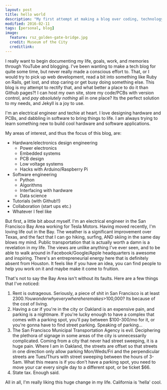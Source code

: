 ```yaml
---
layout: post
title: hello world
description: "My first attempt at making a blog over coding, technology, and electronics."
modified: 2016-02-11
tags: [personal, blog]
image:
  feature: rsz_golden-gate-bridge.jpg
  credit: Museum of the City
  creditlink: 
---
```

I really want to begin documenting my life, goals, work, and memories through YouTube and blogging. I've been wanting to make a tech blog for quite some time, but never really made a conscious effort to. 
That, or I would try to pick up web development, read a bit into something like Ruby on Rails, get lost, and stop caring or get busy doing something else. 
This blog is my attempt to rectify that, and what better a place to do it than Github pages?! I can host my
own site, store my code/PCBs with version control, and *pay absolutely nothing* all in one place? Its the perfect solution to my needs, and Jekyll is a joy to use.

I'm an electrical engineer and techie at heart. I love designing hardware and PCBs, and dabbling in software to bring things to life. I am always trying to learn something new to build cool hardware and software applications. 

My areas of interest, and thus the focus of this blog, are:

* Hardware/electronics design engineering
	* Power electronics
	* Embedded systems
	* PCB design
	* Low voltage systems
	* Hacks with Arduino/Raspberry Pi
* Software engineering
	* Python
	* Algorithms
	* Interfacing with hardware
	* Data science
* Tutorials (with Github!!)
* Collaboration (start ups etc.)
* Whatever I feel like

But first, a little bit about myself. I'm an electrical engineer in the San Francisco Bay Area working for Tesla Motors. Having moved recently, I'm loving life out in the Bay.
The weather is a significant improvement over Texas, and the fact that I can go hiking, surfing, AND skiing in the same day blows my mind. Public transportation that is actually 
worth a damn is a revelation in my life. The views are unlike anything I've ever seen, and to be able to walk around in Facebook/Google/Apple headquarters is awesome and inspiring. 
There's an entrepreneurial energy here that is definitely absent from Houston. It feels like if you have an idea, you can find people to help you work on it and maybe make it come
to fruition.

That's not to say the Bay Area isn't without its faults. Here are a few things that I've noticed:

1. Rent is outrageous. Seriously, a piece of shit in San Francisco is at least $2300. You wonder why everywhere here makes >$100,000? Its because of the cost of living.
2. Having a car if you're in the city or Oakland is an expensive pain, and parking is a nightmare. If you're lucky enough to have a complex that comes with a parking spot, you'll pay between $100-300/mo for it, or you're gonna have to find street parking. Speaking of parking...
3. The San Francisco Municipal Transportation Agency is evil. Deciphering the plethora of signage in some areas of the city is unnecessarily complicated. Coming from a city that never had street sweeping, it is a huge pain. Where I am in Oakland, the streets are offset so that streets in one direction only allow parking Mon/Weds/Fri and the perpendicular streets are Tues/Thurs with street sweeping between the hours of 3-5am. What this means is if you don't have a parking spot, you need to move your car every single day to a different spot, or be ticket $66.
4. State tax. Enough said.

All in all, I'm really liking this huge change in my life. California is 'hella' cool.
